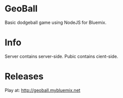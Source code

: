 # GeoBall
Basic dodgeball game using NodeJS for Bluemix.

# Info

Server contains server-side.
Pubic contains cient-side.

# Releases

Play at: http://geoball.mybluemix.net
